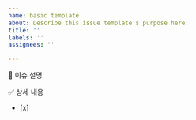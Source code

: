 ```yaml
---
name: basic template
about: Describe this issue template's purpose here.
title: ''
labels: ''
assignees: ''

---
```


📌 이슈 설명
<br>

✅ 상세 내용
- [x]

<br>
